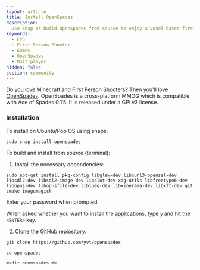 ```yaml
---
layout: article
title: Install OpenSpades
description: 
  Use Snap or build OpenSpades from source to enjoy a voxel-based first person shooter.
keywords:
  - FPS
  - First Person Shooter
  - Games
  - OpenSpades
  - Multiplayer
hidden: false
section: community
---
```


Do you love Minecraft and First Person Shooters? Then you'll love [OpenSpades](https://openspades.yvt.jp/). OpenSpades is a cross-platform MMOG which is compatible with Ace of Spades 0.75. It is released under a GPLv3 license.

### Installation

To install on Ubuntu/Pop OS using snaps:

`sudo snap install openspades`

To build and install from source (terminal):

1. Install the necessary dependencies:

`sudo apt-get install pkg-config libglew-dev libcurl3-openssl-dev libsdl2-dev libsdl2-image-dev libalut-dev xdg-utils libfreetype6-dev libopus-dev libopusfile-dev libjpeg-dev libxinerama-dev libxft-dev git cmake imagemagick`

Enter your password when prompted.

When asked whether you want to install the applications, type `y` and hit the `<ENTER>` key.

2. Clone the GitHub repiository:

`git clone https://github.com/yvt/openspades`

`cd openspades`

`mkdir openspades.mk`

`cd openspades.mk`

3. Build OpenSpades:

`cmake .. -DCMAKE_BUILD_TYPE=RelWithDebInfo`

`make`

4. Copy the **Resources** folder into **bin**:

`cp -r ./Resources ./bin/

5. Install OpenSpades:

`sudo make install`

6. Launch OpenSpades:

Type `openspades` in the terminal. OR Find OpenSpades in the applications list of your GUI.

Configure the settings to your liking and click **Start**.

Select a player name and click **OK** or choose **Decide later**.

Select a server and click **Connect**.

Select a team then select a weapon.

Enjoy.

### Resources

For more detailed information about building OpenSpades read the [Building](https://github.com/yvt/openspades/wiki/Building) page on the OpenSpades wiki.

---

This article was contributed by [0verk1ll](https://github.com/0verk1ll) and based off of the [Building](https://github.com/yvt/openspades/wiki/Building) page on the OpenSpades wiki.
